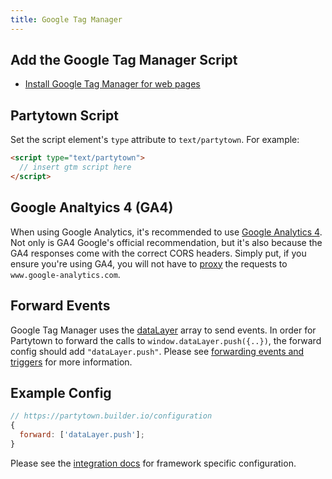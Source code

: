 ```yaml
---
title: Google Tag Manager
---
```


## Add the Google Tag Manager Script

- [Install Google Tag Manager for web pages](https://developers.google.com/tag-platform/tag-manager/web)

## Partytown Script

Set the script element's `type` attribute to `text/partytown`. For example:

```html
<script type="text/partytown">
  // insert gtm script here
</script>
```

## Google Analtyics 4 (GA4)

When using Google Analytics, it's recommended to use [Google Analytics 4](https://support.google.com/analytics/answer/10089681?hl=en). Not only is GA4 Google's official recommendation, but it's also because the GA4 responses come with the correct CORS headers. Simply put, if you ensure you're using GA4, you will not have to [proxy](/proxying-requests) the requests to `www.google-analytics.com`.

## Forward Events

Google Tag Manager uses the [dataLayer](https://developers.google.com/tag-platform/tag-manager/web/datalayer) array to send events. In order for Partytown to forward the calls to `window.dataLayer.push({..})`, the forward config should add `"dataLayer.push"`. Please see [forwarding events and triggers](/forwarding-events) for more information.

## Example Config

```js
// https://partytown.builder.io/configuration
{
  forward: ['dataLayer.push'];
}
```

Please see the [integration docs](/integrations) for framework specific configuration.
